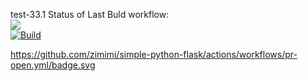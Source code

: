 test-33.1
Status of Last Buld workflow:<br>
<img src="https://github.com/zimimi/simple-python-flask/actions/workflows/pr-open.yml/badge.svg?"><br>
[![Build](https://github.com/zimimi/simple-python-flask/actions/workflows/pr-open.yml/badge.svg)](https://github.com/zimimi/simple-python-flask/actions/workflows/pr-open.yml/badge.svg)

https://github.com/zimimi/simple-python-flask/actions/workflows/pr-open.yml/badge.svg
